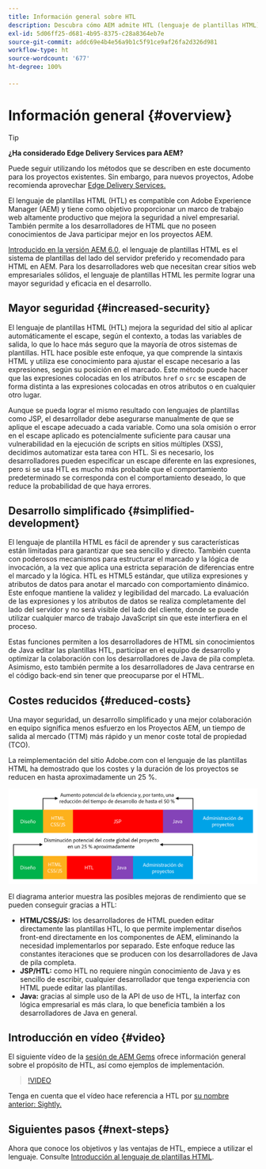 ```yaml
---
title: Información general sobre HTL
description: Descubra cómo AEM admite HTL (lenguaje de plantillas HTML) para proporcionar un marco de trabajo web productivo a nivel empresarial que mejora la seguridad. Este marco de trabajo permite a los desarrolladores de HTML que no poseen conocimientos de Java participar de forma productiva en los proyectos AEM.
exl-id: 5d06ff25-d681-4b95-8375-c28a8364eb7e
source-git-commit: addc69e4b4e56a9b1c5f91ce9af26fa2d326d981
workflow-type: ht
source-wordcount: '677'
ht-degree: 100%

---
```



# Información general {#overview}

>[!TIP]
>
>**¿Ha considerado Edge Delivery Services para AEM?**
>
>Puede seguir utilizando los métodos que se describen en este documento para los proyectos existentes. Sin embargo, para nuevos proyectos, Adobe recomienda aprovechar [Edge Delivery Services.](https://experienceleague.adobe.com/es/docs/experience-manager-cloud-service/content/edge-delivery/overview)

El lenguaje de plantillas HTML (HTL) es compatible con Adobe Experience Manager (AEM) y tiene como objetivo proporcionar un marco de trabajo web altamente productivo que mejora la seguridad a nivel empresarial. También permite a los desarrolladores de HTML que no poseen conocimientos de Java participar mejor en los proyectos AEM.

[Introducido en la versión AEM 6.0](history.md), el lenguaje de plantillas HTML es el sistema de plantillas del lado del servidor preferido y recomendado para HTML en AEM. Para los desarrolladores web que necesitan crear sitios web empresariales sólidos, el lenguaje de plantillas HTML les permite lograr una mayor seguridad y eficacia en el desarrollo.

## Mayor seguridad {#increased-security}

El lenguaje de plantillas HTML (HTL) mejora la seguridad del sitio al aplicar automáticamente el escape, según el contexto, a todas las variables de salida, lo que lo hace más seguro que la mayoría de otros sistemas de plantillas. HTL hace posible este enfoque, ya que comprende la sintaxis HTML y utiliza ese conocimiento para ajustar el escape necesario a las expresiones, según su posición en el marcado. Este método puede hacer que las expresiones colocadas en los atributos `href` o `src` se escapen de forma distinta a las expresiones colocadas en otros atributos o en cualquier otro lugar.

Aunque se pueda lograr el mismo resultado con lenguajes de plantillas como JSP, el desarrollador debe asegurarse manualmente de que se aplique el escape adecuado a cada variable. Como una sola omisión o error en el escape aplicado es potencialmente suficiente para causar una vulnerabilidad en la ejecución de scripts en sitios múltiples (XSS), decidimos automatizar esta tarea con HTL. Si es necesario, los desarrolladores pueden especificar un escape diferente en las expresiones, pero si se usa HTL es mucho más probable que el comportamiento predeterminado se corresponda con el comportamiento deseado, lo que reduce la probabilidad de que haya errores.

## Desarrollo simplificado {#simplified-development}

El lenguaje de plantilla HTML es fácil de aprender y sus características están limitadas para garantizar que sea sencillo y directo. También cuenta con poderosos mecanismos para estructurar el marcado y la lógica de invocación, a la vez que aplica una estricta separación de diferencias entre el marcado y la lógica. HTL es HTML5 estándar, que utiliza expresiones y atributos de datos para anotar el marcado con comportamiento dinámico. Este enfoque mantiene la validez y legibilidad del marcado. La evaluación de las expresiones y los atributos de datos se realiza completamente del lado del servidor y no será visible del lado del cliente, donde se puede utilizar cualquier marco de trabajo JavaScript sin que este interfiera en el proceso.

Estas funciones permiten a los desarrolladores de HTML sin conocimientos de Java editar las plantillas HTL, participar en el equipo de desarrollo y optimizar la colaboración con los desarrolladores de Java de pila completa. Asimismo, esto también permite a los desarrolladores de Java centrarse en el código back-end sin tener que preocuparse por el HTML.

## Costes reducidos {#reduced-costs}

Una mayor seguridad, un desarrollo simplificado y una mejor colaboración en equipo significa menos esfuerzo en los Proyectos AEM, un tiempo de salida al mercado (TTM) más rápido y un menor coste total de propiedad (TCO).

La reimplementación del sitio Adobe.com con el lenguaje de las plantillas HTML ha demostrado que los costes y la duración de los proyectos se reducen en hasta aproximadamente un 25 %.

![Aumento y reducción de costes eficaces](assets/chlimage_1.png)

El diagrama anterior muestra las posibles mejoras de rendimiento que se pueden conseguir gracias a HTL:

* **HTML/CSS/JS:** los desarrolladores de HTML pueden editar directamente las plantillas HTL, lo que permite implementar diseños front-end directamente en los componentes de AEM, eliminando la necesidad implementarlos por separado. Este enfoque reduce las constantes iteraciones que se producen con los desarrolladores de Java de pila completa.
* **JSP/HTL:** como HTL no requiere ningún conocimiento de Java y es sencillo de escribir, cualquier desarrollador que tenga experiencia con HTML puede editar las plantillas.
* **Java:** gracias al simple uso de la API de uso de HTL, la interfaz con lógica empresarial es más clara, lo que beneficia también a los desarrolladores de Java en general.

## Introducción en vídeo {#video}

El siguiente vídeo de la [sesión de AEM Gems](https://experienceleague.adobe.com/es/docs/events/experience-manager-gems-recordings/gems2014/aem-introduction-to-htl) ofrece información general sobre el propósito de HTL, así como ejemplos de implementación.

>[!VIDEO](https://video.tv.adobe.com/v/19504/?quality=9)

Tenga en cuenta que el vídeo hace referencia a HTL por [su nombre anterior: Sightly.](history.md)

## Siguientes pasos {#next-steps}

Ahora que conoce los objetivos y las ventajas de HTL, empiece a utilizar el lenguaje. Consulte [Introducción al lenguaje de plantillas HTML](getting-started.md).
